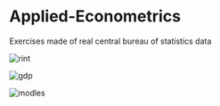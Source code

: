 # Applied-Econometrics
Exercises made of real central bureau of statistics data


![rint](https://github.com/efipaka/Applied-Econometrics/blob/master/rintrest%20over%20time.jpeg)

![gdp](https://github.com/efipaka/Applied-Econometrics/blob/master/GDP%20over%20time.jpeg)

![modles](https://github.com/efipaka/Applied-Econometrics/blob/master/models%20comparison.png)
